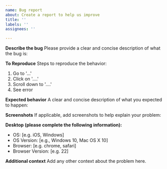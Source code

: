 ```yaml
---
name: Bug report
about: Create a report to help us improve
title: ''
labels: ''
assignees: ''

---
```


**Describe the bug**
Please provide a clear and concise description of what the bug is:

**To Reproduce**
Steps to reproduce the behavior:
1. Go to '...'
2. Click on '....'
3. Scroll down to '....'
4. See error

**Expected behavior**
A clear and concise description of what you expected to happen:

**Screenshots**
If applicable, add screenshots to help explain your problem:

**Desktop (please complete the following information):**
 - OS: [e.g. iOS, Windows]
 - OS Version: [e.g., Windows 10, Mac OS X 10]
 - Browser: [e.g. chrome, safari]
 - Browser Version: [e.g. 22]

**Additional context**
Add any other context about the problem here.
